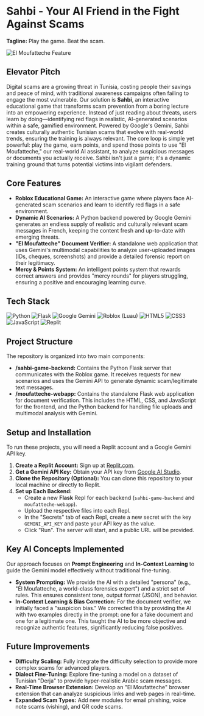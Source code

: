 # Sahbi - Your AI Friend in the Fight Against Scams

**Tagline:** Play the game. Beat the scam.

![El Moufatteche Feature](moufatteche-webapp/static/moufatteche.png) 
<!-- Make sure this path is correct if you change the folder names -->

## Elevator Pitch

Digital scams are a growing threat in Tunisia, costing people their savings and peace of mind, with traditional awareness campaigns often failing to engage the most vulnerable. Our solution is **Sahbi**, an interactive educational game that transforms scam prevention from a boring lecture into an empowering experience. Instead of just reading about threats, users learn by doing—identifying red flags in realistic, AI-generated scenarios within a safe, gamified environment. Powered by Google's Gemini, Sahbi creates culturally authentic Tunisian scams that evolve with real-world trends, ensuring the training is always relevant. The core loop is simple yet powerful: play the game, earn points, and spend those points to use "El Moufatteche," our real-world AI assistant, to analyze suspicious messages or documents you actually receive. Sahbi isn't just a game; it's a dynamic training ground that turns potential victims into vigilant defenders.

## Core Features

-   **Roblox Educational Game:** An interactive game where players face AI-generated scam scenarios and learn to identify red flags in a safe environment.
-   **Dynamic AI Scenarios:** A Python backend powered by Google Gemini generates an endless supply of realistic and culturally relevant scam messages in French, keeping the content fresh and up-to-date with emerging threats.
-   **"El Moufatteche" Document Verifier:** A standalone web application that uses Gemini's multimodal capabilities to analyze user-uploaded images (IDs, cheques, screenshots) and provide a detailed forensic report on their legitimacy.
-   **Mercy & Points System:** An intelligent points system that rewards correct answers and provides "mercy rounds" for players struggling, ensuring a positive and encouraging learning curve.

## Tech Stack

![Python](https://img.shields.io/badge/Python-3776AB?style=for-the-badge&logo=python&logoColor=white)
![Flask](https://img.shields.io/badge/Flask-000000?style=for-the-badge&logo=flask&logoColor=white)
![Google Gemini](https://img.shields.io/badge/Google_Gemini-8E77D3?style=for-the-badge&logo=google&logoColor=white)
![Roblox (Luau)](https://img.shields.io/badge/Roblox-000000?style=for-the-badge&logo=roblox&logoColor=white)
![HTML5](https://img.shields.io/badge/HTML5-E34F26?style=for-the-badge&logo=html5&logoColor=white)
![CSS3](https://img.shields.io/badge/CSS3-1572B6?style=for-the-badge&logo=css3&logoColor=white)
![JavaScript](https://img.shields.io/badge/JavaScript-F7DF1E?style=for-the-badge&logo=javascript&logoColor=black)
![Replit](https://img.shields.io/badge/Hosted_on-Replit-F26207?style=for-the-badge&logo=replit&logoColor=white)


## Project Structure

The repository is organized into two main components:

-   **/sahbi-game-backend:** Contains the Python Flask server that communicates with the Roblox game. It receives requests for new scenarios and uses the Gemini API to generate dynamic scam/legitimate text messages.
-   **/moufatteche-webapp:** Contains the standalone Flask web application for document verification. This includes the HTML, CSS, and JavaScript for the frontend, and the Python backend for handling file uploads and multimodal analysis with Gemini.

## Setup and Installation

To run these projects, you will need a Replit account and a Google Gemini API key.

1.  **Create a Replit Account:** Sign up at [Replit.com](https://replit.com).
2.  **Get a Gemini API Key:** Obtain your API key from [Google AI Studio](https://ai.google.dev/studio).
3.  **Clone the Repository (Optional):** You can clone this repository to your local machine or directly to Replit.
4.  **Set up Each Backend:**
    -   Create a new **Flask** Repl for each backend (`sahbi-game-backend` and `moufatteche-webapp`).
    -   Upload the respective files into each Repl.
    -   In the "Secrets" tab of each Repl, create a new secret with the key `GEMINI_API_KEY` and paste your API key as the value.
    -   Click "Run". The server will start, and a public URL will be provided.

## Key AI Concepts Implemented

Our approach focuses on **Prompt Engineering** and **In-Context Learning** to guide the Gemini model effectively without traditional fine-tuning.

-   **System Prompting:** We provide the AI with a detailed "persona" (e.g., "El Moufatteche, a world-class forensics expert") and a strict set of rules. This ensures consistent tone, output format (JSON), and behavior.
-   **In-Context Learning & Bias Correction:** For the document verifier, we initially faced a "suspicion bias." We corrected this by providing the AI with two examples directly in the prompt: one for a fake document and one for a legitimate one. This taught the AI to be more objective and recognize authentic features, significantly reducing false positives.

## Future Improvements

-   **Difficulty Scaling:** Fully integrate the difficulty selection to provide more complex scams for advanced players.
-   **Dialect Fine-Tuning:** Explore fine-tuning a model on a dataset of Tunisian "Derja" to provide hyper-realistic Arabic scam messages.
-   **Real-Time Browser Extension:** Develop an "El Moufatteche" browser extension that can analyze suspicious links and web pages in real-time.
-   **Expanded Scam Types:** Add new modules for email phishing, voice note scams (vishing), and QR code scams.
